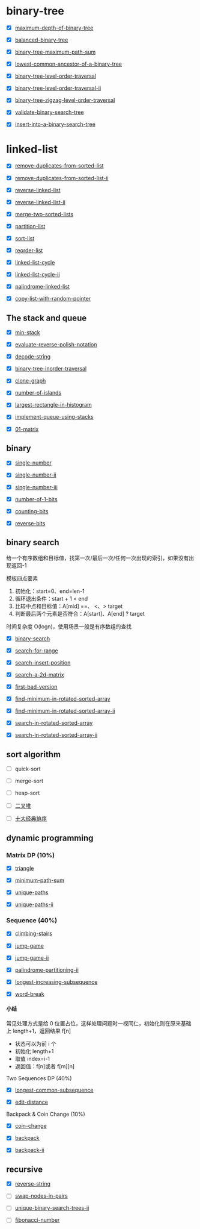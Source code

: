 # binary-tree

- [x] [maximum-depth-of-binary-tree](https://leetcode-cn.com/problems/maximum-depth-of-binary-tree/)

- [x] [balanced-binary-tree](https://leetcode-cn.com/problems/balanced-binary-tree/)

- [x] [binary-tree-maximum-path-sum](https://leetcode-cn.com/problems/binary-tree-maximum-path-sum/)

- [x] [lowest-common-ancestor-of-a-binary-tree](https://leetcode-cn.com/problems/lowest-common-ancestor-of-a-binary-tree/)

- [x] [binary-tree-level-order-traversal](https://leetcode-cn.com/problems/binary-tree-level-order-traversal/)

- [x] [binary-tree-level-order-traversal-ii](https://leetcode-cn.com/problems/binary-tree-level-order-traversal-ii/)

- [x] [binary-tree-zigzag-level-order-traversal](https://leetcode-cn.com/problems/binary-tree-zigzag-level-order-traversal/)

- [x] [validate-binary-search-tree](https://leetcode-cn.com/problems/validate-binary-search-tree/)

- [x] [insert-into-a-binary-search-tree](https://leetcode-cn.com/problems/insert-into-a-binary-search-tree/)

# linked-list

- [x] [remove-duplicates-from-sorted-list](https://leetcode-cn.com/problems/remove-duplicates-from-sorted-list/)

- [x] [remove-duplicates-from-sorted-list-ii](https://leetcode-cn.com/problems/remove-duplicates-from-sorted-list-ii/)

- [x] [reverse-linked-list](https://leetcode-cn.com/problems/reverse-linked-list/)

- [x] [reverse-linked-list-ii](https://leetcode-cn.com/problems/reverse-linked-list-ii/)

- [x] [merge-two-sorted-lists](https://leetcode-cn.com/problems/merge-two-sorted-lists/)

- [x] [partition-list](https://leetcode-cn.com/problems/partition-list/)

- [x] [sort-list](https://leetcode-cn.com/problems/sort-list/)

- [x] [reorder-list](https://leetcode-cn.com/problems/reorder-list/)

- [x] [linked-list-cycle](https://leetcode-cn.com/problems/linked-list-cycle/)

- [x] [linked-list-cycle-ii](https://leetcode-cn.com/problems/linked-list-cycle-ii/)

- [x] [palindrome-linked-list](https://leetcode-cn.com/problems/palindrome-linked-list/)

- [x] [copy-list-with-random-pointer](https://leetcode-cn.com/problems/copy-list-with-random-pointer/)

## The stack and queue

- [x] [min-stack](https://leetcode-cn.com/problems/min-stack/)

- [x] [evaluate-reverse-polish-notation](https://leetcode-cn.com/problems/evaluate-reverse-polish-notation/)

- [x] [decode-string](https://leetcode-cn.com/problems/decode-string/)

- [x] [binary-tree-inorder-traversal](https://leetcode-cn.com/problems/binary-tree-inorder-traversal/)

- [x] [clone-graph](https://leetcode-cn.com/problems/clone-graph/)

- [x] [number-of-islands](https://leetcode-cn.com/problems/number-of-islands/)

- [x] [largest-rectangle-in-histogram](https://leetcode-cn.com/problems/largest-rectangle-in-histogram/)

- [x] [implement-queue-using-stacks](https://leetcode-cn.com/problems/implement-queue-using-stacks/)

- [x] [01-matrix](https://leetcode-cn.com/problems/01-matrix/)

## binary

- [x] [single-number](https://leetcode-cn.com/problems/single-number/)

- [x] [single-number-ii](https://leetcode-cn.com/problems/single-number-ii/)

- [x] [single-number-iii](https://leetcode-cn.com/problems/single-number-iii/)

- [x] [number-of-1-bits](https://leetcode-cn.com/problems/number-of-1-bits/)

- [x] [counting-bits](https://leetcode-cn.com/problems/counting-bits/)

- [x] [reverse-bits](https://leetcode-cn.com/problems/reverse-bits/)

## binary search

给一个有序数组和目标值，找第一次/最后一次/任何一次出现的索引，如果没有出现返回-1

模板四点要素
1. 初始化：start=0、end=len-1
2. 循环退出条件：start + 1 < end
3. 比较中点和目标值：A[mid] ==、 <、> target
4. 判断最后两个元素是否符合：A[start]、A[end] ? target

时间复杂度 O(logn)，使用场景一般是有序数组的查找

- [x] [binary-search](https://leetcode-cn.com/problems/binary-search/)

- [x] [search-for-range](https://www.lintcode.com/problem/search-for-a-range/description)

- [x] [search-insert-position](https://leetcode-cn.com/problems/search-insert-position/)

- [x] [search-a-2d-matrix](https://leetcode-cn.com/problems/search-a-2d-matrix/)

- [x] [first-bad-version](https://leetcode-cn.com/problems/first-bad-version/)

- [x] [find-minimum-in-rotated-sorted-array](https://leetcode-cn.com/problems/find-minimum-in-rotated-sorted-array/)

- [x] [find-minimum-in-rotated-sorted-array-ii](https://leetcode-cn.com/problems/find-minimum-in-rotated-sorted-array-ii/)

- [x] [search-in-rotated-sorted-array](https://leetcode-cn.com/problems/search-in-rotated-sorted-array/)

- [x] [search-in-rotated-sorted-array-ii](https://leetcode-cn.com/problems/search-in-rotated-sorted-array-ii/)

## sort algorithm

- [ ] quick-sort

- [ ] merge-sort

- [ ] heap-sort

- [ ] [二叉堆](https://labuladong.github.io/algo/di-yi-zhan-da78c/shou-ba-sh-daeca/er-cha-dui-1a386/)

- [ ] [十大经典排序](https://www.cnblogs.com/onepixel/p/7674659.html)

## dynamic programming

### Matrix DP (10%)

- [x] [triangle](https://leetcode-cn.com/problems/triangle/)

- [x] [minimum-path-sum](https://leetcode-cn.com/problems/minimum-path-sum/)

- [x] [unique-paths](https://leetcode-cn.com/problems/unique-paths/)

- [x] [unique-paths-ii](https://leetcode-cn.com/problems/unique-paths-ii/)

### Sequence (40%)

- [x] [climbing-stairs](https://leetcode-cn.com/problems/climbing-stairs/)

- [x] [jump-game](https://leetcode-cn.com/problems/jump-game/)

- [x] [jump-game-ii](https://leetcode-cn.com/problems/jump-game-ii/)

- [x] [palindrome-partitioning-ii](https://leetcode-cn.com/problems/palindrome-partitioning-ii/)

- [x] [longest-increasing-subsequence](https://leetcode-cn.com/problems/longest-increasing-subsequence/)

- [x] [word-break](https://leetcode-cn.com/problems/word-break/)

#### 小结
常见处理方式是给 0 位置占位，这样处理问题时一视同仁，初始化则在原来基础上 length+1，返回结果 f[n]
- 状态可以为前 i 个
- 初始化 length+1
- 取值 index=i-1
- 返回值：f[n]或者 f[m][n]

Two Sequences DP (40%)

- [x] [longest-common-subsequence](https://leetcode-cn.com/problems/longest-common-subsequence/)

- [x] [edit-distance](https://leetcode-cn.com/problems/edit-distance/)

Backpack & Coin Change (10%)

- [x] [coin-change](https://leetcode-cn.com/problems/coin-change/)

- [x] [backpack](https://www.lintcode.com/problem/backpack/description)

- [x] [backpack-ii](https://www.lintcode.com/problem/backpack-ii/description)

## recursive

- [x] [reverse-string](https://leetcode-cn.com/problems/reverse-string/)

- [ ] [swap-nodes-in-pairs](https://leetcode-cn.com/problems/swap-nodes-in-pairs/)

- [ ] [unique-binary-search-trees-ii](https://leetcode-cn.com/problems/unique-binary-search-trees-ii/)

- [ ] [fibonacci-number](https://leetcode-cn.com/problems/fibonacci-number/)